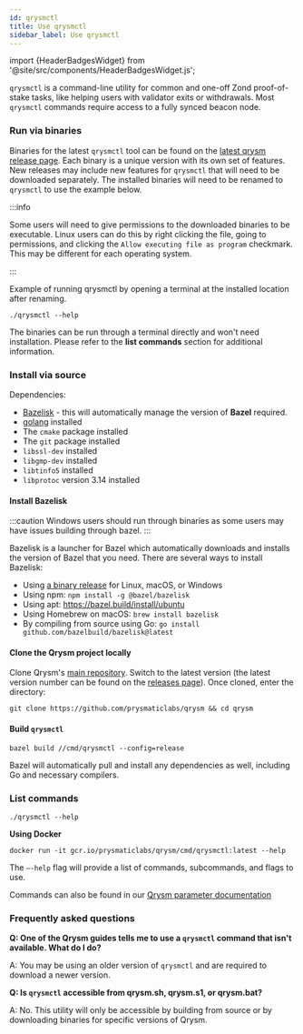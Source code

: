 ```yaml
---
id: qrysmctl
title: Use qrysmctl
sidebar_label: Use qrysmctl
---
```


import {HeaderBadgesWidget} from '@site/src/components/HeaderBadgesWidget.js';

<HeaderBadgesWidget commaDelimitedContributors="James"/>

`qrysmctl` is a command-line utility for common and one-off Zond proof-of-stake tasks, like helping users with validator exits or withdrawals. Most `qrysmctl` commands require access to a fully synced beacon node.


### Run via binaries

Binaries for the latest `qrysmctl` tool can be found on the [latest qrysm release page](https://github.com/prysmaticlabs/qrysm/releases). Each binary is a unique version with its own set of features. New releases may include new features for `qrysmctl` that will need to be downloaded separately. The installed binaries will need to be renamed to `qrysmctl` to use the example below. 

:::info

Some users will need to give permissions to the downloaded binaries to be executable. Linux users can do this by right clicking the file, going to permissions, and clicking the `Allow executing file as program` checkmark. This may be different for each operating system.

:::

Example of running qrysmctl by opening a terminal at the installed location after renaming.
```
./qrysmctl --help
```

The binaries can be run through a terminal directly and won't need installation. Please refer to the **list commands** section for additional information. 

### Install via source

Dependencies:

- [Bazelisk](https://bazel.build/install/bazelisk) - this will automatically manage the version of **Bazel** required.
- [golang](https://go.dev/) installed
- The `cmake` package installed
- The `git` package installed
- `libssl-dev` installed
- `libgmp-dev` installed
- `libtinfo5` installed
- `libprotoc` version 3.14 installed

#### Install Bazelisk

:::caution
    Windows users should run through binaries as some users may have issues building through bazel. 
:::

Bazelisk is a launcher for Bazel which automatically downloads and installs the version of Bazel that you need. There are several ways to install Bazelisk:

- Using [a binary release](https://github.com/bazelbuild/bazelisk/releases) for Linux, macOS, or Windows
- Using npm: `npm install -g @bazel/bazelisk`
- Using apt: https://bazel.build/install/ubuntu
- Using Homebrew on macOS: `brew install bazelisk`
- By compiling from source using Go: `go install github.com/bazelbuild/bazelisk@latest`

#### Clone the Qrysm project locally

Clone Qrysm's [main repository](https://github.com/prysmaticlabs/qrysm). Switch to the latest version (the latest version number can be found on the [releases page](https://github.com/prysmaticlabs/qrysm/releases)). Once cloned, enter the directory:

```
git clone https://github.com/prysmaticlabs/qrysm && cd qrysm
``````

#### Build `qrysmctl`

```
bazel build //cmd/qrysmctl --config=release
```

Bazel will automatically pull and install any dependencies as well, including Go and necessary compilers.

### List commands

```
./qrysmctl --help
```

**Using Docker**
```
docker run -it gcr.io/prysmaticlabs/qrysm/cmd/qrysmctl:latest --help
```

The `—-help` flag will provide a list of commands, subcommands, and flags to use.

Commands can also be found in our [Qrysm parameter documentation](./parameters)

### Frequently asked questions

**Q: One of the Qrysm guides tells me to use a `qrysmctl` command that isn't available. What do I do?**

A: You may be using an older version of `qrysmctl` and are required to download a newer version. 

**Q: Is `qrysmctl` accessible from qrysm.sh, qrysm.s1, or qrysm.bat?**

A: No. This utility will only be accessible by building from source or by downloading binaries for specific versions of Qrysm.

